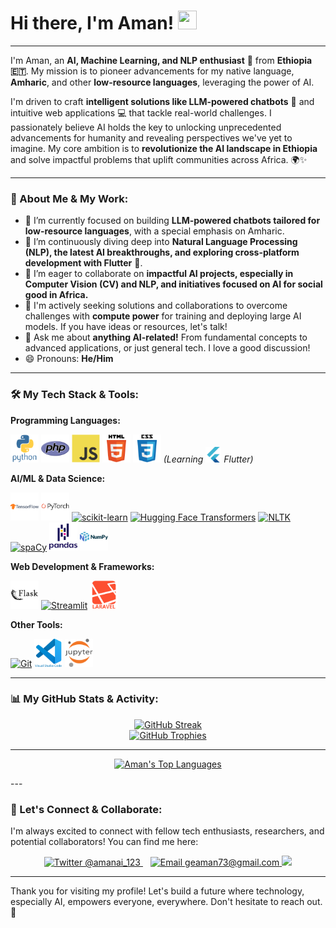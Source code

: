 # Hi there, I'm Aman! <img src="https://media.giphy.com/media/hvRJCLFzcasrR4ia7z/giphy.gif" width="30px" height="30px">

---

I'm Aman, an **AI, Machine Learning, and NLP enthusiast** 🧠 from **Ethiopia 🇪🇹**. My mission is to pioneer advancements for my native language, **Amharic**, and other **low-resource languages**, leveraging the power of AI.

I'm driven to craft **intelligent solutions like LLM-powered chatbots** 💬 and intuitive web applications 💻 that tackle real-world challenges. I passionately believe AI holds the key to unlocking unprecedented advancements for humanity and revealing perspectives we've yet to imagine. My core ambition is to **revolutionize the AI landscape in Ethiopia** and solve impactful problems that uplift communities across Africa. 🌍✨

---

### 🚀 About Me & My Work:

*   🔭 I’m currently focused on building **LLM-powered chatbots tailored for low-resource languages**, with a special emphasis on Amharic.
*   🌱 I’m continuously diving deep into **Natural Language Processing (NLP), the latest AI breakthroughs, and exploring cross-platform development with Flutter** 📱.
*   🤝 I’m eager to collaborate on **impactful AI projects, especially in Computer Vision (CV) and NLP, and initiatives focused on AI for social good in Africa.**
*   🤔 I'm actively seeking solutions and collaborations to overcome challenges with **compute power** for training and deploying large AI models. If you have ideas or resources, let's talk!
*   💬 Ask me about **anything AI-related!** From fundamental concepts to advanced applications, or just general tech. I love a good discussion!
*   😄 Pronouns: **He/Him**

---

### 🛠️ My Tech Stack & Tools:

**Programming Languages:**
<p align="left">
    <a href="https://www.python.org" target="_blank" rel="noreferrer"><img src="https://raw.githubusercontent.com/devicons/devicon/master/icons/python/python-original-wordmark.svg" alt="Python" width="45" height="45"/></a>
    <a href="https://www.php.net" target="_blank" rel="noreferrer"><img src="https://raw.githubusercontent.com/devicons/devicon/master/icons/php/php-original.svg" alt="PHP" width="45" height="45"/></a>
    <a href="https://developer.mozilla.org/en-US/docs/Web/JavaScript" target="_blank" rel="noreferrer"><img src="https://raw.githubusercontent.com/devicons/devicon/master/icons/javascript/javascript-original.svg" alt="JavaScript" width="45" height="45"/></a>
    <a href="https://www.w3.org/html/" target="_blank" rel="noreferrer"><img src="https://raw.githubusercontent.com/devicons/devicon/master/icons/html5/html5-original-wordmark.svg" alt="HTML5" width="45" height="45"/></a>
    <a href="https://www.w3schools.com/css/" target="_blank" rel="noreferrer"><img src="https://raw.githubusercontent.com/devicons/devicon/master/icons/css3/css3-original-wordmark.svg" alt="CSS3" width="45" height="45"/></a>
    <em>(Learning <a href="https://flutter.dev" target="_blank" rel="noreferrer"><img src="https://raw.githubusercontent.com/devicons/devicon/master/icons/flutter/flutter-original.svg" alt="Flutter" width="25" height="25"/></a> Flutter)</em>
</p>

**AI/ML & Data Science:**
<p align="left">
    <a href="https://www.tensorflow.org" target="_blank" rel="noreferrer"><img src="https://raw.githubusercontent.com/devicons/devicon/master/icons/tensorflow/tensorflow-original-wordmark.svg" alt="TensorFlow" width="45" height="45"/></a>
    <a href="https://pytorch.org/" target="_blank" rel="noreferrer"><img src="https://raw.githubusercontent.com/devicons/devicon/master/icons/pytorch/pytorch-original-wordmark.svg" alt="PyTorch" width="45" height="45"/></a>
    <a href="https://scikit-learn.org/" target="_blank" rel="noreferrer"><img src="https://raw.githubusercontent.com/devicons/devicon/master/icons/scikit-learn/scikit-learn-original.svg" alt="scikit-learn" width="45" height="45"/></a>
    <a href="https://huggingface.co/" target="_blank" rel="noreferrer"><img src="https://huggingface.co/front/assets/huggingface_logo-noborder.svg" alt="Hugging Face Transformers" title="Hugging Face" width="45" height="45"/></a>
    <a href="https://www.nltk.org/" target="_blank" rel="noreferrer"><img src="https://upload.wikimedia.org/wikipedia/commons/thumb/3/30/NLTK_logo.png/190px-NLTK_logo.png" alt="NLTK" title="NLTK" width="45" height="45"/></a>
    <a href="https://spacy.io/" target="_blank" rel="noreferrer"><img src="https://raw.githubusercontent.com/devicons/devicon/master/icons/spacy/spacy-original.svg" alt="spaCy" title="spaCy" width="45" height="45"/></a>
    <a href="https://pandas.pydata.org/" target="_blank" rel="noreferrer"><img src="https://raw.githubusercontent.com/devicons/devicon/master/icons/pandas/pandas-original-wordmark.svg" alt="Pandas" width="45" height="45"/></a>
    <a href="https://numpy.org/" target="_blank" rel="noreferrer"><img src="https://raw.githubusercontent.com/devicons/devicon/master/icons/numpy/numpy-original-wordmark.svg" alt="NumPy" width="45" height="45"/></a>
</p>

**Web Development & Frameworks:**
<p align="left">
    <a href="https://flask.palletsprojects.com/" target="_blank" rel="noreferrer"><img src="https://raw.githubusercontent.com/devicons/devicon/master/icons/flask/flask-original-wordmark.svg" alt="Flask" width="45" height="45"/></a>
    <a href="https://streamlit.io/" target="_blank" rel="noreferrer"><img src="https://streamlit.io/images/brand/streamlit-logo-primary-colormark-darktext.svg" alt="Streamlit" title="Streamlit" width="45" height="45"/></a>
    <a href="https://laravel.com/" target="_blank" rel="noreferrer"><img src="https://raw.githubusercontent.com/devicons/devicon/master/icons/laravel/laravel-plain-wordmark.svg" alt="Laravel" width="45" height="45"/></a>
</p>

**Other Tools:**
<p align="left">
    <a href="https://git-scm.com/" target="_blank" rel="noreferrer"><img src="https://www.vectorlogo.zone/logos/git-scm/git-scm-icon.svg" alt="Git" width="45" height="45"/></a>
    <a href="https://code.visualstudio.com/" target="_blank" rel="noreferrer"><img src="https://raw.githubusercontent.com/devicons/devicon/master/icons/vscode/vscode-original-wordmark.svg" alt="VS Code" width="45" height="45"/></a>
    <a href="https://jupyter.org/" target="_blank" rel="noreferrer"><img src="https://raw.githubusercontent.com/devicons/devicon/master/icons/jupyter/jupyter-original-wordmark.svg" alt="Jupyter Notebook" width="45" height="45"/></a>
</p>

---

### 📊 My GitHub Stats & Activity:

<p align="center">
  <a href="https://github.com/Aman-byte1">
    <img src="https://github-readme-streak-stats.herokuapp.com/?user=Aman-byte1&theme=radical&hide_border=true&date_format=M%20j%5B%2C%20Y%5D" alt="GitHub Streak" />
  </a>
  <br/>
  <a href="https://github.com/ryo-ma/github-profile-trophy">
    <img src="https://github-profile-trophy.vercel.app/?username=Aman-byte1&theme=radical&row=1&column=5&margin-w=15&margin-h=15&no-bg=true&no-frame=true" alt="GitHub Trophies" />
  </a>
</p>

---
<p align="center">
  <a href="https://github.com/Aman-byte1">
    <img src="https://github-readme-stats.vercel.app/api/top-langs/?username=Aman-byte1&layout=compact&theme=radical&langs_count=8" alt="Aman's Top Languages" />
  </a>
</p>
---

### 🔗 Let's Connect & Collaborate:

I'm always excited to connect with fellow tech enthusiasts, researchers, and potential collaborators! You can find me here:

<p align="center">
  <a href="https://twitter.com/amanai_123" target="_blank">
    <img src="https://img.shields.io/badge/Twitter-%231DA1F2.svg?&style=for-the-badge&logo=Twitter&logoColor=white" alt="Twitter @amanai_123"/>
  </a>   
  <a href="mailto:geaman73@gmail.com">
    <img src="https://img.shields.io/badge/Gmail-%23D14836.svg?&style=for-the-badge&logo=Gmail&logoColor=white" alt="Email geaman73@gmail.com"/>
      <a href="https://t.me/Am_Ais" target="_blank">
      <img src="https://img.shields.io/badge/Telegram%20channel%20-8A2BE2"/>
  </a>
  <!-- Aman, if you create a portfolio website, add it here! Example:
    
  <a href="[your-portfolio-url.com]" target="_blank">
    <img src="https://img.shields.io/badge/Portfolio-MySite-blue?style=for-the-badge&logo=google-chrome&logoColor=white" r
  </a>
  -->
</p>

---

Thank you for visiting my profile! Let's build a future where technology, especially AI, empowers everyone, everywhere. Don't hesitate to reach out. 🚀
